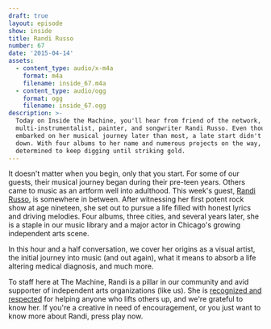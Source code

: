 ```yaml
---
draft: true
layout: episode
show: inside
title: Randi Russo
number: 67
date: '2015-04-14'
assets:
  - content_type: audio/x-m4a
    format: m4a
    filename: inside_67.m4a
  - content_type: audio/ogg
    format: ogg
    filename: inside_67.ogg
description: >-
  Today on Inside the Machine, you'll hear from friend of the network,
  multi-instrumentalist, painter, and songwriter Randi Russo. Even though she
  embarked on her musical journey later than most, a late start didn't slow her
  down. With four albums to her name and numerous projects on the way, she's
  determined to keep digging until striking gold.
---
```

It doesn't matter when you begin, only that you start. For some of our guests, their musical journey began during their pre-teen years. Others came to music as an artform well into adulthood. This week's guest, [Randi Russo](http://randirusso.com), is somewhere in between. After witnessing her first potent rock show at age nineteen, she set out to pursue a life filled with honest lyrics and driving melodies. Four albums, three cities, and several years later, she is a staple in our music library and a major actor in Chicago's growing independent arts scene.

In this hour and a half conversation, we cover her origins as a visual artist, the initial journey into music (and out again), what it means to absorb a life altering medical diagnosis, and much more.

To staff here at The Machine, Randi is a pillar in our community and avid supporter of independent arts organizations (like us). She is [recognized and respected](https://nicholaswyoung.com/programs/dispatch/3) for helping anyone who lifts others up, and we're grateful to know her. If you're a creative in need of encouragement, or you just want to know more about Randi, press play now.


